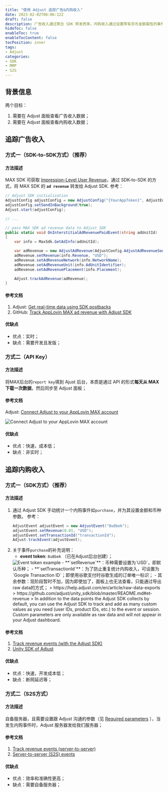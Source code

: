 ```yaml
---
title: "使用 Adjust 追踪广告&内购收入"
date: 2023-02-02T06:06:12Z
draft: false
description: 广告收入通过聚合 SDK 转发而来，内购收入通过设置带有货币金额属性的事件而来；
hideToc: false
enableToc: true
enableTocContent: false
tocPosition: inner
tags:
- Adjust
categories:
- SDK
- MMP
- S2S
---
```


## 背景信息

两个目标：
1. 需要在 Adjust 面板查看广告收入数据；
2. 需要在 Adjust 面板查看内购收入数据；

## 追踪广告收入

### 方式一（SDK-to-SDK方式）（推荐）

#### 方法描述

MAX SDK 可获取 [Impression-Level User Revenue](https://dash.applovin.com/documentation/mediation/android/getting-started/advanced-settings#impression-level-user-revenue-api)，通过 SDK-to-SDK 的方式，将 MAX SDK 的 **`ad revenue`** 转发给 Adjust SDK.
参考：
```C#
// Adjust SDK initialization
AdjustConfig adjustConfig = new AdjustConfig("{YourAppToken}", AdjustEnvironment.Sandbox);
adjustConfig.setSendInBackground(true);
Adjust.start(adjustConfig);

// ...

// pass MAX SDK ad revenue data to Adjust SDK
public static void OnInterstitialAdRevenuePaidEvent(string adUnitId)
{
    var info = MaxSdk.GetAdInfo(adUnitId);

    var adRevenue = new AdjustAdRevenue(AdjustConfig.AdjustAdRevenueSourceAppLovinMAX);
    adRevenue.setRevenue(info.Revenue, "USD");
    adRevenue.setAdRevenueNetwork(info.NetworkName);
    adRevenue.setAdRevenueUnit(info.AdUnitIdentifier);
    adRevenue.setAdRevenuePlacement(info.Placement);

    Adjust.trackAdRevenue(adRevenue);
}
```

#### 参考文档

1. Adjust: [Get real-time data using SDK postbacks](https://help.adjust.com/en/article/applovin-max#set-up-tracking-with-applovin)
2. GitHub: [Track AppLovin MAX ad revenue with Adjust SDK](https://github.com/adjust/unity_sdk/blob/master/doc/english/sdk-to-sdk/applovin-max.md)

#### 优缺点

- 优点：实时；
- 缺点：需要开发且发版；

### 方式二（API Key）

#### 方法描述

将MAX后台的`report key`填到 Ajust 后台，本质是通过 API 的形式**每天从 MAX 下载一次数据**，然后同步至 Adjust 面板；

#### 参考文档

Adjust: [Connect Adjust to your AppLovin MAX account](https://help.adjust.com/en/article/applovin-max#set-up-tracking-with-applovin)

<img src='/images/posts/connect-adjust-to-your-applovin-MAX-account.png' alt='Connect Adjust to your AppLovin MAX account'>

#### 优缺点

- 优点：快速，成本低；
- 缺点：非实时；

## 追踪内购收入

### 方式一（SDK方式）（推荐）

#### 方法描述

1. 通过 Adjust SDK 手动统计一个内购事件如`purchase`，并为其设置金额和币种参数。
  参考：
    ```C#
    AdjustEvent adjustEvent = new AdjustEvent("8u8bek");
    adjustEvent.setRevenue(0.01, "USD");
    adjustEvent.setTransactionId("transactionId");
    Adjust.trackEvent(adjustEvent);
    ```
2. 关于事件`purchase`的补充说明：
   - **event token**: `8u8bek` （已在Adjust后台创建）；
    <img src='/images/posts/event-token-8u8bek.png' alt='Event token example'>
   - **`setRevenue`**：币种需要设置为`USD`，即默认币种；
   - **`setTransactionId`**：为了防止重复统计内购收入，可设置为`Google Transaction ID`；即使用谷歌支付时谷歌生成的订单唯一标识；
   - 其余参数：现阶段暂时不加，因为即使加了，面板上也无法查看，只能通过导出raw data的方式；
        > https://help.adjust.com/en/article/raw-data-exports
        > https://github.com/adjust/unity_sdk/blob/master/README.md#et-revenue
        > In addition to the data points the Adjust SDK collects by default, you can use the Adjust SDK to track and add as many custom values as you need (user IDs, product IDs, etc.) to the event or session. Custom parameters are only available as raw data and will not appear in your Adjust dashboard.

#### 参考文档

1. [Track revenue events (with the Adjust SDK)](https://help.adjust.com/en/article/revenue-events#track-revenue-events)
2. [Unity SDK of Adjust](https://github.com/adjust/unity_sdk/blob/master/README.md#et-revenue)

#### 优缺点

- 优点：快速，开发成本低；
- 缺点：断网延迟等；

### 方式二（S2S方式）

#### 方法描述

自备服务器，且需要设置跟 Adjust 沟通的参数（见 [Required parameters](https://help.adjust.com/en/article/server-to-server-events#required-parameters) ），当发生内购事件时，Adjust 服务器发给我们服务器；

#### 参考文档

1. [Track revenue events (server-to-server)](https://help.adjust.com/en/article/revenue-events#track-revenue-events-sts)
2. [Server-to-server (S2S) events](https://help.adjust.com/en/article/server-to-server-events#set-up-s2s-security)

#### 优缺点

- 优点：效率和准确性更高；
- 缺点：需要自备服务器； 